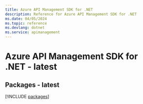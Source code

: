 ```yaml
---
title: Azure API Management SDK for .NET
description: Reference for Azure API Management SDK for .NET
ms.date: 04/05/2024
ms.topic: reference
ms.devlang: dotnet
ms.service: apimanagement
---
```

# Azure API Management SDK for .NET - latest
## Packages - latest
[!INCLUDE [packages](api-management-index.md)]